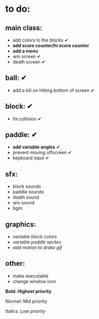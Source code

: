 # to do:

## main class:
- add colors to the blocks ✔
- **add score counter/hi score counter**
- **add a menu**
- win screen ✔
- death screen ✔

## ball: ✔
- add a kill on hitting bottom of screen ✔

## block: ✔
- fix collision ✔

## paddle: ✔
- **add variable angles** ✔
- prevent moving offscreen ✔
- keyboard input ✔

## sfx:
- block sounds
- paddle sounds
- death sound
- win sound
- bgm

## graphics:
- *variable block colors*
- *variable paddle sprites*
- *add motion to drake gif*



## other:
- make executable
- change window icon


**Bold: Highest priority**

Normal: Mid priority

*Italics: Low priority*